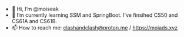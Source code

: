- 👋 Hi, I’m @moiseak
- 🌱 I’m currently learning SSM and SpringBoot. I've finsihed CS50 and CS61A and CS61B.
- 📫 How to reach me: clashandclash@proton.me / https://moiads.xyz

<!---
moiseak/moiseak is a ✨ special ✨ repository because its `README.md` (this file) appears on your GitHub profile.
You can click the Preview link to take a look at your changes.
--->
